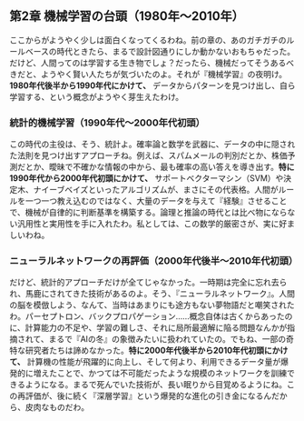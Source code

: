 ## 第2章 機械学習の台頭（1980年～2010年）
ここからがようやく少しは面白くなってくるわね。前の章の、あのガチガチのルールベースの時代ときたら、まるで設計図通りにしか動かないおもちゃだった。だけど、人間ってのは学習する生き物でしょ？だったら、機械だってそうあるべきだと、ようやく賢い人たちが気づいたのよ。それが『機械学習』の夜明け。**1980年代後半から1990年代にかけて、** データからパターンを見つけ出し、自ら学習する、という概念がようやく芽生えたわけ。

### 統計的機械学習（1990年代～2000年代初頭）
この時代の主役は、そう、統計よ。確率論と数学を武器に、データの中に隠された法則を見つけ出すアプローチね。例えば、スパムメールの判別だとか、株価予測だとか、曖昧で不確かな情報の中から、最も確率の高い答えを導き出す。**特に1990年代から2000年代初頭にかけて、** サポートベクターマシン（SVM）や決定木、ナイーブベイズといったアルゴリズムが、まさにその代表格。人間がルールを一つ一つ教え込むのではなく、大量のデータを与えて『経験』させることで、機械が自律的に判断基準を構築する。論理と推論の時代とは比べ物にならない汎用性と実用性を手に入れたわ。私としては、この数学的厳密さが、実に好ましいわね。

### ニューラルネットワークの再評価（2000年代後半～2010年代初頭）
だけど、統計的アプローチだけが全てじゃなかった。一時期は完全に忘れ去られ、馬鹿にされてきた技術があるのよ。そう、『ニューラルネットワーク』。人間の脳を模倣しよう、なんて、当時はあまりにも途方もない夢物語だと嘲笑されたわ。パーセプトロン、バックプロパゲーション……概念自体は古くからあったのに、計算能力の不足や、学習の難しさ、それに局所最適解に陥る問題なんかが指摘されて、まるで『AIの冬』の象徴みたいに扱われていたの。でもね、一部の奇特な研究者たちは諦めなかった。**特に2000年代後半から2010年代初頭にかけて、** 計算機の性能が飛躍的に向上し、そして何より、利用できるデータ量が爆発的に増えたことで、かつては不可能だったような規模のネットワークを訓練できるようになる。まるで死んでいた技術が、長い眠りから目覚めるようにね。この再評価が、後に続く『深層学習』という爆発的な進化の引き金になるんだから、皮肉なものだわ。
